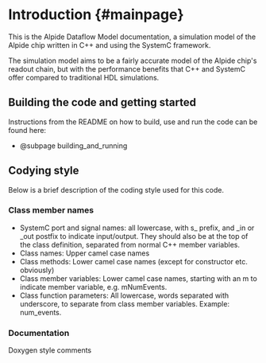# Introduction {#mainpage}

This is the Alpide Dataflow Model documentation, a simulation model of the Alpide chip written in C++ and using the SystemC framework.

The simulation model aims to be a fairly accurate model of the Alpide chip's readout chain, but with the performance benefits that C++ and SystemC offer compared to traditional HDL simulations.


## Building the code and getting started

Instructions from the README on how to build, use and run the code can be found here:

- @subpage building_and_running

## Codying style

Below is a brief description of the coding style used for this code.

### Class member names

- SystemC port and signal names: all lowercase, with s_ prefix, and _in or _out postfix to indicate input/output. They should also be at the top of the class definition, separated from normal C++ member variables.
- Class names: Upper camel case names
- Class methods: Lower camel case names (except for constructor etc. obviously)
- Class member variables: Lower camel case names, starting with an m to indicate member variable, e.g. mNumEvents.
- Class function parameters: All lowercase, words separated with underscore, to separate from class member variables. Example: num_events.

### Documentation

Doxygen style comments
